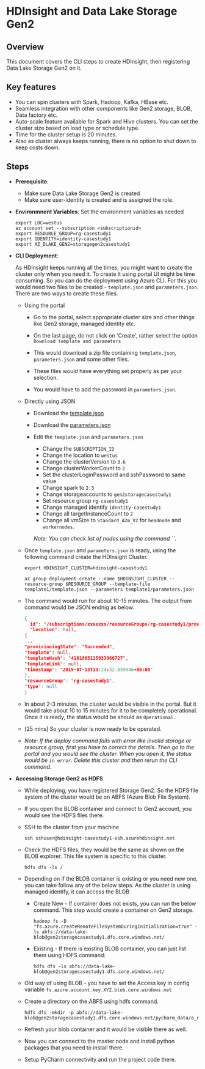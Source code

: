 # HDInsight and Data Lake Storage Gen2

## Overview

This document covers the CLI steps to create HDInsight, then registering Data Lake Storage Gen2 on it.

## Key features

* You can spin clusters with Spark, Hadoop, Kafka, HBase etc.
* Seamless integration with other components like Gen2 storage, BLOB, Data factory etc.
* Auto-scale feature available for Spark and Hive clusters. 
    You can set the cluster size based on load type or schedule type.
* Time for the cluster setup is 20 minutes.
* Also as cluster always keeps running, there is no option to shut down to keep costs down.

## Steps


* **Prerequisite**: 
    * Make sure Data Lake Storage Gen2 is created
    * Make sure user-identity is created and is assigned the role.
    
* **Environmnent Variables**: Set the environment variables as needed

    ```
    export LOC=westus
    az account set --subscription <subscriptionid>
    export RESOURCE_GROUP=rg-casestudy1
    export IDENTITY=identity-casestudy1
    export AZ_DLAKE_GEN2=storagegen2casestudy1
    ```

* **CLI Deployment**: 

    As HDInsight keeps running all the times, you might want to create the cluster only when you need it.
    To create it using portal UI might be time consuming. So you can do the deployment using Azure CLI. 
    For this you would need two files to be created - `template.json` and `parameters.json`.
    There are two ways to create these files.
    
    * Using the portal
        
        * Go to the portal, select appropriate cluster size and 
            other things like Gen2 storage, managed identity etc.
            
        * On the last page, do not click on 'Create', rather select the option `Download template and parameters`
        
        * This would download a zip file containing `template.json`, `parameters.json` and some other files.
        
        * These files would have everything set properly as per your selection.
        
        * You would have to add the password in `parameters.json`.
     
    * Directly using JSON
        
        * Download the [template json](https://github.com/Azure-Samples/hdinsight-data-lake-storage-gen2-templates/blob/master/hdinsight-adls-gen2-template.json)
        
        * Download the [parameters.json](https://github.com/Azure-Samples/hdinsight-data-lake-storage-gen2-templates/blob/master/parameters.json)
        
        * Edit the `template.josn` and `parameters.json`
            * Change the `SUBSCRIPTION_ID`
            * Change the location to `westus`
            * Change the clusterVersion to `3.6`
            * Change clusterWorkerCount to `2`
            * Set the clusterLoginPassword and sshPassword to same value
            * Change spark to `2.3`
            * Change storageaccounts to `gen2storagecasestudy1`
            * Set resource group `rg-casestudy1`
            * Change managed identify `identity-casestudy1`
            * Change all targetInstanceCount to `2`
            * Change all vmSize to `Standard_A2m_V2` for `headnode` and `workernodes`.
            
            _Note: You can check list of nodes using the command ``._
            
    * Once `template.json` and `parameters.json` is ready, using the following command create the HDInsight Cluster.
    
        ```
        export HDINSIGHT_CLUSTER=hdinsight-casestudy1
        
        az group deployment create --name $HDINSIGHT_CLUSTER --resource-group $RESOURCE_GROUP --template-file template1/template.json --parameters template1/parameters.json
        ```
    
    * The command would run for about 10-15 minutes. The output from command would be JSON endnig as below:
    
        ```json
        {
          id": "/subscriptions/xxxxxxx/resourceGroups/rg-casestudy1/providers/Microsoft.Resources/deployments/hdinsight-casestudy1",
          "location": null,
        {
        ...
        "provisioningState": "Succeeded",
        "template": null,
        "templateHash": "4181865115933066727",
        "templateLink": null,
        "timestamp": "2019-07-13T13:24:32.059946+00:00"
      },
      "resourceGroup": "rg-casestudy1",
      "type": null
        }
        ```
    
    * In about 2-3 minutes, the cluster would be visible in the portal. 
    But it would take about 10 to 15 minutes for it to be completely operational.
    Once it is ready, the status would be should as `Operational`.
    
    * [25 mins] So your cluster is now ready to be operated.
    
    * _Note: If the deploy command fails with error like invalid storage or resource group, 
    first you have to correct the details. Then go to the portal and you would see the cluster.
    When you open it, the status would be `in error`. Delete this cluster and then rerun the CLI command._
    
* **Accessing Storage Gen2 as HDFS**

    * While deploying, you have registered Storage Gen2. 
    So the HDFS file system of the cluster would be on ABFS (Azure Blob File System).
    
    * If you open the BLOB container and connect to Gen2 account, you would see the HDFS files there.
    
    * SSH to the cluster from your machine
    
        ```
        ssh sshuser@hdinsight-casestudy1-ssh.azurehdinsight.net
        ```
    
    * Check the HDFS files, they would be the same as shown on the BLOB explorer. 
    This file system is specific to this cluster.
    
        ```
        hdfs dfs -ls /
        ```
    
    * Depending on if the BLOB container is existing or you need new one, you can take follow any of the below steps. 
        As the cluster is using managed identify, it can access the BLOB
    
        * Create New - If container does not exists, you can run the below command. 
            This step would create a container on Gen2 storage. 
        
            ```
            hadoop fs -D "fs.azure.createRemoteFileSystemDuringInitialization=true" -ls abfs://data-lake-blob@gen2storagecasestudy1.dfs.core.windows.net/
            ```
        
        * Existing - If there is existing BLOB container, you can just list them using HDFS command:
        
            ```
            hdfs dfs -ls abfs://data-lake-blob@gen2storagecasestudy1.dfs.core.windows.net/
            ```
    
    * Old way of using BLOB - you have to set the Access key in config variable `fs.azure.account.key.XYZ.blob.core.windows.net`
    
    * Create a directory on the ABFS using hdfs command.
    
        ```
        hdfs dfs -mkdir -p abfs://data-lake-blob@gen2storagecasestudy1.dfs.core.windows.net/pycharm_data/a_raw/
        ```
    
    * Refresh your blob container and it would be visible there as well.
    
    * Now you can connect to the master node and install python packages that you need to install there.
    
    * Setup PyCharm connectivity and run the project code there.
    
    
    
    

